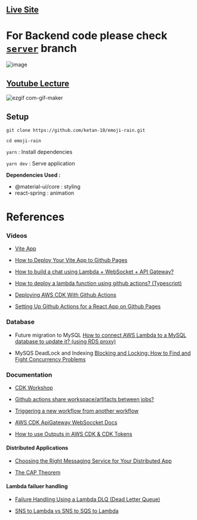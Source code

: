 ## [Live Site](https://youtu.be/-wMsctEBC0w)

# For Backend code please check [`server`](https://github.com/ketan-10/emoji-rain/tree/server) branch

![image](https://user-images.githubusercontent.com/35309821/153754441-33cde02d-c59b-4735-ac90-abcb03465206.png)

## [Youtube Lecture](https://youtu.be/-wMsctEBC0w)


![ezgif com-gif-maker](https://user-images.githubusercontent.com/35309821/129491883-bdece1cb-be6c-4b8a-86b0-67fc0c3a9a02.gif)


## Setup

`git clone https://github.com/ketan-10/emoji-rain.git`

`cd emoji-rain`

`yarn` : Install dependencies

`yarn dev` : Serve application


**Dependencies Used :**

- @material-ui/core : styling
- react-spring : animation 


# References

### Videos

- [Vite App](https://www.youtube.com/watch?v=9zySeP5vH9c&ab_channel=JasonLengstorf)

- [How to Deploy Your Vite App to Github Pages](https://www.youtube.com/watch?v=yo2bMGnIKE8&ab_channel=LearnVue)

- [How to build a chat using Lambda + WebSocket + API Gateway?](https://www.youtube.com/watch?v=BcWD-M2PJ-8&ab_channel=BiteSizeAcademy)

- [How to deploy a lambda function using github actions? (Typescript)](https://www.youtube.com/watch?v=UQiRhKgQ5X0&ab_channel=BiteSizeAcademy)

- [Deploying AWS CDK With Github Actions](https://www.youtube.com/watch?v=KCp6BmUGBHc&ab_channel=MichaelLevan)

- [Setting Up Github Actions for a React App on Github Pages](https://www.youtube.com/watch?v=N63C0mkFDFw&ab_channel=Keith%2CtheCoder)

### Database
- Future migration to MySQL [How to connect AWS Lambda to a MySQL database to update it? (using RDS proxy)](https://youtu.be/jOLgUjcTFEI) 

- MySQS DeadLock and Indexing [Blocking and Locking: How to Find and Fight Concurrency Problems](https://youtu.be/EqfAPZGKifA)

### Documentation

- [CDK Workshop](https://cdkworkshop.com/)

- [Github actions share workspace/artifacts between jobs?](https://stackoverflow.com/questions/57498605/github-actions-share-workspace-artifacts-between-jobs)

- [Triggering a new workflow from another workflow](https://stackoverflow.com/questions/60418323/triggering-a-new-workflow-from-another-workflow)

- [AWS CDK ApiGateway WebSoccket Docs](https://docs.aws.amazon.com/cdk/api/latest/docs/aws-apigatewayv2-readme.html#websocket-api)

- [How to use Outputs in AWS CDK & CDK Tokens](https://bobbyhadz.com/blog/aws-cdk-outputs)

#### Distributed Applications

- [Choosing the Right Messaging Service for Your Distributed App](https://youtu.be/4-JmX6MIDDI)

- [The CAP Theorem](https://youtu.be/k-Yaq8AHlFA) 

#### Lambda failuer handling

- [Failure Handling Using a Lambda DLQ (Dead Letter Queue)](https://youtu.be/nqQh2KmHiLY)

- [SNS to Lambda vs SNS to SQS to Lambda](https://stackoverflow.com/questions/42656485/sns-to-lambda-vs-sns-to-sqs-to-lambda)
